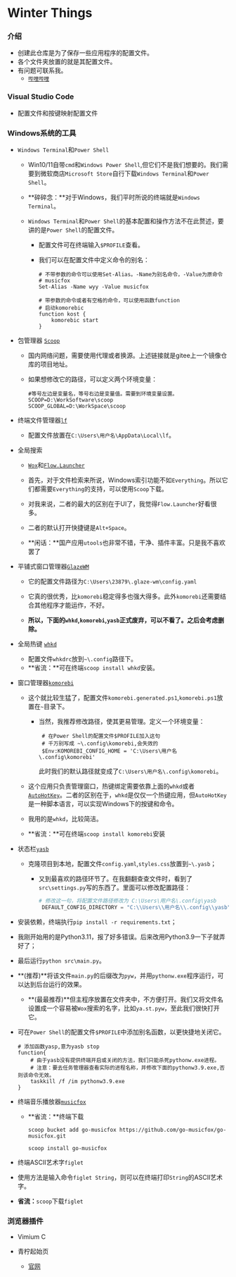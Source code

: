 # Winter Things

### 介绍

- 创建此仓库是为了保存一些应用程序的配置文件。
- 各个文件夹放置的就是其配置文件。
- 有问题可联系我。
  - [`哔哩哔哩`](https://space.bilibili.com/200569093)

### Visual Studio Code

- 配置文件和按键映射配置文件

### Windows系统的工具

- `Windows Terminal`和`Power Shell`
  
  - Win10/11自带`cmd`和`Windows Power Shell`,但它们不是我们想要的。我们需要到微软商店`Microsoft Store`自行下载`Windows Terminal`和`Power Shell`。
  
  - **碎碎念：**对于Windows，我们平时所说的终端就是`Windows Terminal`。
  
  - `Windows Terminal`和`Power Shell`的基本配置和操作方法不在此赘述，要讲的是`Power Shell`的配置文件。
    
    - 配置文件可在终端输入``$PROFILE``查看。
    
    - 我们可以在配置文件中定义命令的别名：
      
      ```shell
      # 不带参数的命令可以使用Set-Alias。-Name为别名命令，-Value为原命令
      # musicfox
      Set-Alias -Name wyy -Value musicfox
      
      # 带参数的命令或者有空格的命令，可以使用函数function
      # 启动komorebic
      function kost {
          komorebic start
      }
      ```

- 包管理器 [`Scoop`](https://gitee.com/glsnames/scoop-installer)
  
  - 国内网络问题，需要使用代理或者换源。上述链接就是gitee上一个镜像仓库的项目地址。
  
  - 如果想修改它的路径，可以定义两个环境变量：
    
    ```shel
    #等号左边是变量名，等号右边是变量值。需要到环境变量设置。
    SCOOP=D:\WorkSoftware\scoop
    SCOOP_GLOBAL=D:\WorkSpace\scoop
    ```

- 终端文件管理器[`lf`](https://github.com/gokcehan/lf)
  
  - 配置文件放置在``C:\Users\用户名\AppData\Local\lf``。

- 全局搜索
  - [`Wox`](https://github.com/Wox-launcher/Wox)和[`Flow.Launcher`](https://github.com/Flow-Launcher/Flow.Launcher)

  - 首先，对于文件检索来所说，Windows索引功能不如`Everything`。所以它们都需要`Everything`的支持，可以使用`Scoop`下载。

  - 对我来说，二者的最大的区别在于UI了，我觉得`Flow.Launcher`好看很多。
  
  - 二者的默认打开快捷键是``Alt+Space``。

  - **闲话：**国产应用`utools`也非常不错，干净、插件丰富。只是我不喜欢罢了

- 平铺式窗口管理器[`GlazeWM`](https://github.com/lars-berger/GlazeWM)
  
  - 它的配置文件路径为``C:\Users\23879\.glaze-wm\config.yaml``
  
  - 它真的很优秀，比`komorebi`稳定得多也强大得多。此外`komorebi`还需要结合其他程序才能运作，不好。
  
  - **所以，下面的`whkd`,`komorebi`,`yasb`正式废弃，可以不看了。之后会考虑删除。**

- 全局热键 [`whkd`](https://github.com/LGUG2Z/whkd)
  
  - 配置文件`whkdrc`放到`~\.config`路径下。
  - **省流：**可在终端``scoop install whkd``安装。

- 窗口管理器[`komorebi`](https://github.com/LGUG2Z/komorebi)
  
  - 这个就比较生猛了，配置文件`komorebi.generated.ps1`,`komorebi.ps1`放置在`~`目录下。
    
    - 当然，我推荐修改路径，使其更易管理。定义一个环境变量：
      
      ```shell
       # 在Power Shell的配置文件$PROFILE加入这句
       # 千万别写成 ~\.config\komorebi,会失效的
       $Env:KOMOREBI_CONFIG_HOME = 'C:\Users\用户名\.config\komorebi'
      ```
      
      此时我们的默认路径就变成了``C:\Users\用户名\.config\komorebi``。
  
  - 这个应用只负责管理窗口，热键绑定需要依靠上面的`whkd`或者[`AutoHotKey`](https://www.autohotkey.com/)。二者的区别在于，`whkd`是仅仅一个热键应用，但`AutoHotKey`是一种脚本语言，可以实现Windows下的按键和命令。
  
  - 我用的是`whkd`，比较简洁。
  
  - **省流：**可在终端``scoop install komorebi``安装

- 状态栏[`yasb`](https://github.com/denBot/yasb)
  
  - 克隆项目到本地，配置文件`config.yaml`,`styles.css`放置到`~\.yasb`；
    
    - 又到最喜欢的路径环节了。在我翻翻查查文件时，看到了``src\settings.py``写的东西了。里面可以修改配置路径：
      
      ```python
      # 修改这一句，将配置文件路径修改为 C:\Users\用户名\.config\yasb
       DEFAULT_CONFIG_DIRECTORY = "C:\\Users\\用户名\\.config\\yasb"
      ```

- 安装依赖，终端执行``pip install -r requirements.txt``；

- 我刚开始用的是Python3.11，报了好多错误。后来改用Python3.9一下子就弄好了；

- 最后运行``python src\main.py``。

- **(推荐)**将该文件`main.py`的后缀改为`pyw`，并用`pythonw.exe`程序运行，可以达到后台运行的效果。
  
  - **(最最推荐)**但主程序放置在文件夹中，不方便打开。我们又将文件名设置成一个容易被`Wox`搜索的名字，比如`ya.st.pyw`，至此我们很快打开它。

- 可在`Power Shell`的配置文件`$PROFILE`中添加别名函数，以更快捷地关闭它。
  
  ```shell
  # 添加函数yasp,意为yasb stop
  function{
      # 由于yasb没有提供终端开启或关闭的方法，我们只能杀死pythonw.exe进程。
      # 注意：要去任务管理器查看实际的进程名称，并修改下面的pythonw3.9.exe,否则该命令无效。
      taskkill /f /im pythonw3.9.exe
  }
  ```

- 终端音乐播放器[`musicfox`](https://github.com/go-musicfox/go-musicfox)
  
  - **省流：**终端下载
    
    ```shell
    scoop bucket add go-musicfox https://github.com/go-musicfox/go-musicfox.git
    
    scoop install go-musicfox
    ```

- 终端ASCII艺术字`figlet`

- 使用方法是输入命令``figlet String``，则可以在终端打印`String`的ASCII艺术字。

- **省流：**`scoop`下载`figlet`

### 浏览器插件

- Vimium C

- 青柠起始页

  - [官网](https://limestart.cn/)

